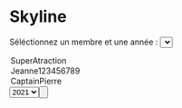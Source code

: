 # Skyline
Séléctionnez un membre et une année : <select id="Membre">
<option value="SuperAtraction">SuperAtraction</option>
<option value="Jeanne123456789">Jeanne123456789</option>
  <option value="CaptainPierre">CaptainPierre</option>
</select><select id="Annee">
<option value="1">2021</option>
</select><input type="button" onclick="ChargerIframe()">
<script type="text/javascript" src="https://code.jquery.com/jquery-3.6.0.min.js"></script><br>
<div id="Iframe"></div><div id="link"></div>
<script type="text/javascript">
  function ChargerIframe(){
  var Nom = $("#Membre").children("option:selected").val();
  var Annee = $("#Annee").children("option:selected").val();;
  
  $("#Iframe").html("<iframe src=\"https://skyline.github.com/"+Nom+"/"+Annee+"\" width=\"500\" height=\"500\"></iframe>");
  $("#link").html("<a href=\"https://skyline.github.com/"+Nom+"/"+Annee+"\">https://skylines.github.com/"+Nom+"/"+Annee+"\"</a>");
                             }
                             </script>
